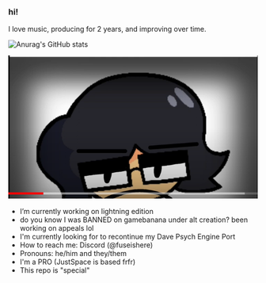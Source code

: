 ### hi!

I love music, producing for 2 years, and improving over time.

![Anurag's GitHub stats](https://github-readme-stats.vercel.app/api?username=FuseIsHere813&show_icons=true&theme=radical)

![HAHAHA!](shred.PNG)

- I’m currently working on lightning edition
- do you know I was BANNED on gamebanana under alt creation? been working on appeals lol
- I'm currently looking for to recontinue my Dave Psych Engine Port
- How to reach me: Discord (@fuseishere)
- Pronouns: he/him and they/them
- I'm a PRO (JustSpace is based frfr)
- This repo is "special"
